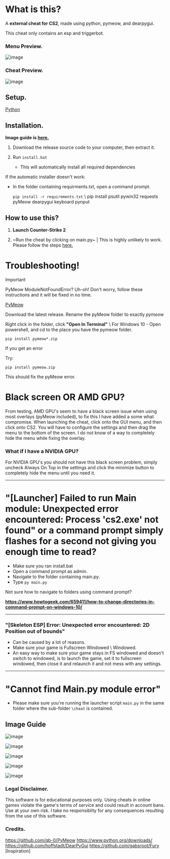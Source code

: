 # What is this?

A **external cheat for CS2**, made using python, pymeow, and dearpygui.

This cheat only contains an esp and triggerbot.

### Menu Preview.

![image](https://github.com/user-attachments/assets/b5f2f467-4a16-45a8-ae6f-bf0339bb4aab)   
                                                                                                                       
### Cheat Preview.

![image](https://github.com/user-attachments/assets/88f15664-e4c9-4adf-83e8-69b7b199229b)


## Setup.
[Python](https://www.python.org/ftp/python/3.11.9/python-3.11.9-amd64.exe)

## Installation.
**Image guide is [here.](https://github.com/tbega/cs2pyexternalcheat?tab=readme-ov-file#image-guide)**

1. Download the release source code to your computer, then extract it.

2. Run `install.bat`
   - This will automatically install all required dependencies

If the automatic installer doesn't work:
- In the folder containing requirments.txt, open a command prompt.

   `pip install -r requirements.txt` \ pip install psutil pywin32 requests pyMeow dearpygui keyboard pynput

## How to use this?

1. **Launch Counter-Strike 2**

2. ~Run the cheat by clicking on main.py~ | This is highly unlikely to work. Please follow the steps [here.](https://github.com/tbega/cs2pyexternalcheat?tab=readme-ov-file#what-if-i-have-a-nvidia-gpu)

# Troubleshooting!

>[!IMPORTANT]
PyMeow ModuleNotFoundError? Uh-oh! Don't worry, follow these instructions and it will be fixed in no time.

[PyMeow](https://github.com/qb-0/PyMeow)

Download the latest release. Rename the pyMeow folder to exactly *pymeow*

Right click in the folder, click **"Open In Terminal"** \ For Windows 10 - Open powershell, and cd to the place you have the pymeow folder.

`pip install pymeow*.zip` 

If you get an error

Try:

 `pip install pymeow.zip` 

This should fix the pyMeow error.


# Black screen OR AMD GPU?

From testing, AMD GPU's seem to have a black screen issue when using most overlays (pyMeow included), to fix this I have added a some what compromise. When launching the cheat, click onto the GUI menu, and then click onto CS2. You will have to configure the settings and then drag the menu to the bottom of the screen. I do not know of a way to completely hide the menu while fixing the overlay.

### What if I have a NVIDIA GPU?

For NVIDIA GPU's you should not have this black screen problem, simply uncheck Always On Top in the settings and click the minimize button to completely hide the menu until you need it.


--- 


# "[Launcher] Failed to run Main module: Unexpected error encountered: Process 'cs2.exe' not found" or a command prompt simply flashes for a second not giving you enough time to read?
- Make sure you ran install.bat
- Open a command prompt as admin.
- Navigate to the folder containing main.py.
- Type ` py main.py `

Not sure how to navigate to folders using command prompt?

 **https://www.howtogeek.com/659411/how-to-change-directories-in-command-prompt-on-windows-10/**


---


### "[Skeleton ESP] Error: Unexpected error encountered: 2D Position out of bounds"
- Can be caused by a lot of reasons.
- Make sure your game is Fullscreen Windowed \ Windowed.
- An easy way to make sure your game stays in FS windowed and doesn't switch to windowed, is to launch the game, set it to fullscreen windowed, then close it and relaunch it and not mess with any settings.

---

# "Cannot find Main.py module error"
- Please make sure you're running the launcher script `main.py` in the same folder where the sub-folder `\cheat` is contained.


## Image Guide

![image](https://github.com/user-attachments/assets/9d710a1c-bd9c-4542-afb5-c58749ed6bb0)

![image](https://github.com/user-attachments/assets/0473e3a0-9228-4fab-aeb9-b7d069834f49)

![image](https://github.com/user-attachments/assets/02851483-89fc-4370-8890-de87f3797ca8)

![image](https://github.com/user-attachments/assets/40af647f-d351-4c4f-8f83-2c87ed2d523a)


![image](https://github.com/user-attachments/assets/ac80fd07-0e59-4f7b-a3a7-1e073176d47e)



### Legal Disclaimer.
This software is for educational purposes only. Using cheats in online games violate the game's terms of service and could result in account bans. Use at your own risk. I take no responsiblity for any consequences resulting from the use of this software.


### Credits.
https://github.com/qb-0/PyMeow
https://www.python.org/downloads/
https://github.com/hoffstadt/DearPyGui
https://github.com/gabsroot/Fury [Inspiration]

